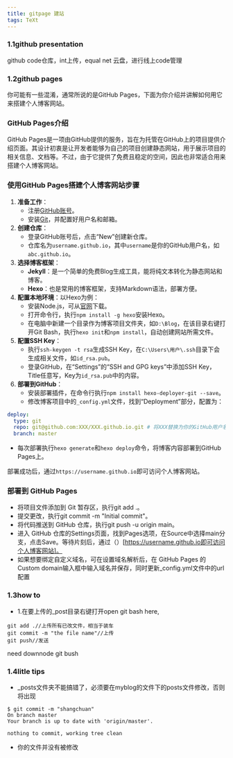 ```yaml
---
title: gitpage 建站
tags: TeXt
---
```

### 1.1github presentation

github code仓库，int上传，equal net 云盘，进行线上code管理

### 1.2github pages

你可能有一些混淆，通常所说的是GitHub Pages，下面为你介绍并讲解如何用它来搭建个人博客网站。

### GitHub Pages介绍

GitHub Pages是一项由GitHub提供的服务，旨在为托管在GitHub上的项目提供介绍页面。其设计初衷是让开发者能够为自己的项目创建静态网站，用于展示项目的相关信息、文档等。不过，由于它提供了免费且稳定的空间，因此也非常适合用来搭建个人博客网站。

### 使用GitHub Pages搭建个人博客网站步骤

1. **准备工作**：
    - 注册[GitHub账号](https://github.com/)。
    - 安装[Git](https://git-scm.com/downloads)，并配置好用户名和邮箱。
2. **创建仓库**：
    - 登录GitHub账号后，点击“New”创建新仓库。
    - 仓库名为`username.github.io`，其中`username`是你的GitHub用户名，如`abc.github.io`。
3. **选择博客框架**：
    - **Jekyll**：是一个简单的免费Blog生成工具，能将纯文本转化为静态网站和博客。
    - **Hexo**：也是常用的博客框架，支持Markdown语法，部署方便。
4. **配置本地环境**：以Hexo为例：
    - 安装Node.js，可从[官网](https://nodejs.org/en/download/)下载。
    - 打开命令行，执行`npm install -g hexo`安装Hexo。
    - 在电脑中新建一个目录作为博客项目文件夹，如`D:\Blog`，在该目录右键打开Git Bash，执行`hexo init`和`npm install`，自动创建网站所需文件。
5. **配置SSH Key**：
    - 执行`ssh-keygen -t rsa`生成SSH Key，在`C:\Users\用户\.ssh`目录下会生成相关文件，如`id_rsa.pub`。
    - 登录GitHub，在“Settings”的“SSH and GPG keys”中添加SSH Key，Title任意写，Key为`id_rsa.pub`中的内容。
6. **部署到GitHub**：
    - 安装部署插件，在命令行执行`npm install hexo-deployer-git --save`。
    - 修改博客项目中的`_config.yml`文件，找到“Deployment”部分，配置为：

```yaml
deploy:
  type: git
  repo: git@github.com:XXX/XXX.github.io.git # 将XXX替换为你的GitHub用户名
  branch: master
```

- 每次部署执行`hexo generate`和`hexo deploy`命令，将博客内容部署到GitHub Pages上。


部署成功后，通过`https://username.github.io`即可访问个人博客网站。

### 部署到 GitHub Pages

- 将项目文件添加到 Git 暂存区，执行git add .。
- 提交更改，执行git commit -m "Initial commit"。
- 将代码推送到 GitHub 仓库，执行git push -u origin main。
- 进入 GitHub 仓库的Settings页面，找到Pages选项，在Source中选择main分支，点击Save。等待片刻后，通过（）[https://username.github.io即可访问个人博客网站]。
- 如果想要绑定自定义域名，可在设置域名解析后，在 GitHub Pages 的Custom domain输入框中输入域名并保存，同时更新_config.yml文件中的url配置

### 1.3how to

- 1.在要上传的_post目录右键打开open git bash here,

```git
git add .//上传所有已改文件，相当于装车
git commit -m "the file name"//上传
git push//发送
```

need downnode git bush

### 1.4litle tips

-  _posts文件夹不能搞错了，必须要在myblog的文件下的posts文件修改，否则将出现

```git
$ git commit -m "shangchuan"
On branch master
Your branch is up to date with 'origin/master'.

nothing to commit, working tree clean
```

- 你的文件并没有被修改